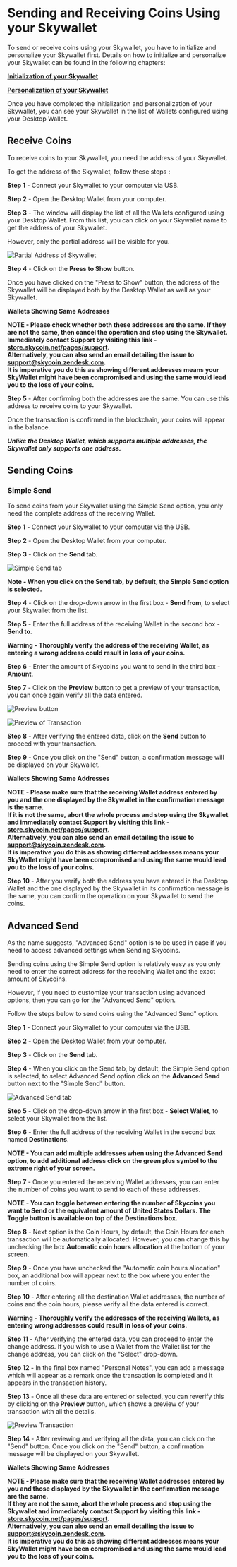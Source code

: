 # Sending and Receiving Coins Using your Skywallet

To send or receive coins using your Skywallet, you have to initialize and personalize your Skywallet first. Details on how to initialize and personalize your Skywallet can be found in the following chapters:

**[Initialization of your Skywallet](https://github.com/skycoin/hardware-wallet/wiki/Initialize-the-wallet-setting-up)**

**[Personalization of your Skywallet](https://github.com/skycoin/hardware-wallet/wiki/Getting-to-know-the-wallet)**

Once you have completed the initialization and personalization of your Skywallet, you can see your Skywallet in the list of Wallets configured using your Desktop Wallet.

<can be removed> <Screenshot of the Desktop Wallet showing the list of configured Wallets>

## Receive Coins

To receive coins to your Skywallet, you need the address of your Skywallet.

To get the address of the Skywallet, follow these steps :

**Step 1** - Connect your Skywallet to your computer via USB.

**Step 2** - Open the Desktop Wallet from your computer.

**Step 3** - The window will display the list of all the Wallets configured using your Desktop Wallet. From this list, you can click on your Skywallet name to get the address of your Skywallet.

However, only the partial address will be visible for you.

![Partial Address of Skywallet](https://github.com/sreekumar13/hardware-wallet-manual/blob/master/Sending%20and%20Receiving%20-%201.PNG)

**Step 4** - Click on the **Press to Show** button.

Once you have clicked on the "Press to Show" button, the address of the Skywallet will be displayed both by the Desktop Wallet as well as your Skywallet.

**Wallets Showing Same Addresses**

<Screenshot and image of the same address being displayed>

**NOTE - Please check whether both these addresses are the same. If they are not the same, then cancel the operation and stop using the Skywallet. Immediately contact Support by visiting this link - [store.skycoin.net/pages/support](store.skycoin.net/pages/support).  
Alternatively, you can also send an email detailing the issue to **support@skycoin.zendesk.com**.  
It is imperative you do this as showing different addresses means your SkyWallet might have been compromised and using the same would lead you to the loss of your coins.**

**Step 5** - After confirming both the addresses are the same. You can use this address to receive coins to your Skywallet. 

Once the transaction is confirmed in the blockchain, your coins will appear in the balance.

***Unlike the Desktop Wallet, which supports multiple addresses, the Skywallet only supports one address.***

## Sending Coins

### Simple Send

To send coins from your Skywallet using the Simple Send option, you only need the complete address of the receiving Wallet.

**Step 1** - Connect your Skywallet to your computer via the USB.

**Step 2** - Open the Desktop Wallet from your computer.

**Step 3** - Click on the **Send** tab.

![Simple Send tab](https://github.com/sreekumar13/hardware-wallet-manual/blob/master/Sending%20and%20Receiving%20-%202.PNG)

**Note - When you click on the Send tab, by default, the Simple Send option is selected.** 

**Step 4** - Click on the drop-down arrow in the first box - **Send from**, to select your Skywallet from the list.

<can be removed> <Screenshot highlighting the click on the drop-down and highlighting the Skywallet from the list of Wallets >

**Step 5** - Enter the full address of the receiving Wallet in the second box - **Send to**.

<can be removed> <Screenshot of a dummy address entered into the Send to box>

**Warning - Thoroughly verify the address of the receiving Wallet, as entering a wrong address could result in loss of your coins.**

**Step 6** - Enter the amount of Skycoins you want to send in the third box - **Amount**.

<can be removed> <Screenshot of the Desktop Wallet with a certain amount entered and highlighted>

**Step 7** - Click on the **Preview** button to get a preview of your transaction, you can once again verify all the data entered.

![Preview button](https://github.com/sreekumar13/hardware-wallet-manual/blob/master/Sending%20and%20Receiving%20-%203.PNG)

![Preview of Transaction](https://github.com/sreekumar13/hardware-wallet-manual/blob/master/Sending%20and%20Receiving%20-%204.PNG)

**Step 8** - After verifying the entered data, click on the **Send** button to proceed with your transaction.

<can be removed> <Screenshot of the Desktop Wallet with the Send button highlighted>

**Step 9** - Once you click on the "Send" button, a confirmation message will be displayed on your Skywallet.
<image of the Skywallet display screen with the confirmation message to send a certain amount of coins to a specific address>

**Wallets Showing Same Addresses**
<Screenshot and image of the same address being displayed>

 **NOTE - Please make sure that the receiving Wallet address entered by you and the one displayed by the Skywallet in the confirmation message is the same.  
 If it is not the same, abort the whole process and stop using the Skywallet and immediately contact Support by visiting this link - [store.skycoin.net/pages/support](store.skycoin.net/pages/support).  
Alternatively, you can also send an email detailing the issue to **support@skycoin.zendesk.com**.  
 It is imperative you do this as showing different addresses means your SkyWallet might have been compromised and using the same would lead you to the loss of your coins.**

**Step 10** - After you verify both the address you have entered in the Desktop Wallet and the one displayed by the Skywallet in its confirmation message is the same, you can confirm the operation on your Skywallet to send the coins. 
 
 ## Advanced Send
 
As the name suggests, "Advanced Send" option is to be used in case if you need to access advanced settings when Sending Skycoins.

Sending coins using the Simple Send option is relatively easy as you only need to enter the correct address for the receiving Wallet and the exact amount of Skycoins.

However, if you need to customize your transaction using advanced options, then you can go for the "Advanced Send" option.

Follow the steps below to send coins using the "Advanced Send" option.

**Step 1** - Connect your Skywallet to your computer via the USB.

**Step 2** - Open the Desktop Wallet from your computer.

**Step 3** - Click on the **Send** tab.
<can be removed> <Screenshot of the Desktop Wallet showing the Send window>

**Step 4** - When you click on the Send tab, by default, the Simple Send option is selected, to select Advanced Send option click on the **Advanced Send** button next to the "Simple Send" button.

![Advanced Send tab](https://github.com/sreekumar13/hardware-wallet-manual/blob/master/Sending%20and%20Receiving%20-%205.PNG)

**Step 5** - Click on the drop-down arrow in the first box - **Select Wallet**, to select your Skywallet from the list.
<can be removed> <Screenshot highlighting the click on the drop-down and highlighting the Skywallet from the list of Wallets >

**Step 6** - Enter the full address of the receiving Wallet in the second box named **Destinations**.
<can be removed> <Screenshot of at least two dummy addresses entered into the Destinations box>

**NOTE - You can add multiple addresses when using the Advanced Send option, to add additional address click on the green plus symbol to the extreme right of your screen.**
<can be removed> <Screenshot highlighting the green plus symbol>

**Step 7** - Once you entered the receiving Wallet addresses, you can enter the number of coins you want to send to each of these addresses.

**NOTE - You can toggle between entering the number of Skycoins you want to Send or the equivalent amount of United States Dollars. The Toggle button is available on top of the Destinations box.**

<can be removed> <Screenshot highlighting the toggle button between Sky and USD>

**Step 8** - Next option is the Coin Hours, by default, the Coin Hours for each transaction will be automatically allocated. However, you can change this by unchecking the box **Automatic coin hours allocation** at the bottom of your screen.
<can be removed> <Screenshot highlighting the automatic coin hours allocation box>

**Step 9** - Once you have unchecked the "Automatic coin hours allocation" box, an additional box will appear next to the box where you enter the number of coins.
<can be removed> <Screenshot highlighting the Coin hours box>

**Step 10** - After entering all the destination Wallet addresses, the number of coins and the coin hours, please verify all the data entered is correct.

**Warning - Thoroughly verify the addresses of the receiving Wallets, as entering wrong addresses could result in loss of your coins.**

**Step 11** - After verifying the entered data, you can proceed to enter the change address. If you wish to use a Wallet from the Wallet list for the change address, you can click on the "Select" drop-down.
<can be removed> <Screenshot highlighting the change address box and showing the Wallet list by highlighting and clicking on the drop down>

**Step 12** - In the final box named "Personal Notes", you can add a message which will appear as a remark once the transaction is completed and it appears in the transaction history.
<can be removed> <Screenshot highlighting the personal notes box and showing a transaction in the transaction history tab with a personal note>

**Step 13** - Once all these data are entered or selected, you can reverify this by clicking on the **Preview** button, which shows a preview of your transaction with all the details.

![Preview Transaction](https://github.com/sreekumar13/hardware-wallet-manual/blob/master/Sending%20and%20Receiving%20-%206.PNG) 

**Step 14** - After reviewing and verifying all the data, you can click on the "Send" button. Once you click on the "Send" button, a confirmation message will be displayed on your Skywallet.
<Image of the Skywallet display screen with the confirmation message to send a certain amount of coins to a specific address>

**Wallets Showing Same Addresses**
<Screenshot and image of the same address being displayed>

 **NOTE - Please make sure that the receiving Wallet addresses entered by you and those displayed by the Skywallet in the confirmation message are the same.  
If they are not the same, abort the whole process and stop using the Skywallet and immediately contact Support by visiting this link - [store.skycoin.net/pages/support](store.skycoin.net/pages/support).  
Alternatively, you can also send an email detailing the issue to support@skycoin.zendesk.com.  
It is imperative you do this as showing different addresses means your SkyWallet might have been compromised and using the same would lead you to the loss of your coins.**
